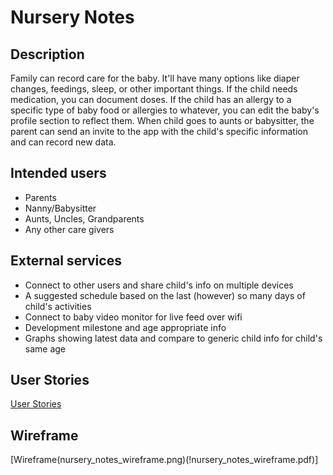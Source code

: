 # Nursery Notes

## Description

Family can record care for the baby. It'll have many options like diaper changes, feedings, sleep, or other important things. If the child needs medication, you can document doses. If the child has an allergy to a specific type of baby food or allergies to whatever, you can edit the baby's profile section to reflect them. When child goes to aunts or babysitter, the parent can send an invite to the app with the child's specific information and can record new data.

## Intended users

* Parents
* Nanny/Babysitter 
* Aunts, Uncles, Grandparents
* Any other care givers

## External services

* Connect to other users and share child's info on multiple devices
* A suggested schedule based on the last (however) so many days of child's activities
* Connect to baby video monitor for live feed over wifi
* Development milestone and age appropriate info
* Graphs showing latest data and compare to generic child info for child's same age

## User Stories
[User Stories](user-stories.md)

## Wireframe
[Wireframe(nursery_notes_wireframe.png)(!nursery_notes_wireframe.pdf)]

